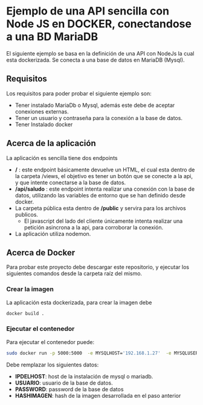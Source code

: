 # Ejemplo de una API sencilla con Node JS en DOCKER, conectandose a una BD MariaDB

El siguiente ejemplo se basa en la definición de una API con NodeJs la cual esta dockerizada. Se conecta a una base de datos en MariaDB (Mysql). 

## Requisitos

Los requisitos para poder probar el siguiente ejemplo son: 

* Tener instalado MariaDb o Mysql, además este debe de aceptar conexiones externas. 
* Tener un usuario y contraseña para la conexión a la base de datos. 
* Tener Instalado docker

## Acerca de la aplicación 

La aplicación es sencilla tiene dos endpoints

* **/** : este endpoint básicamente devuelve un HTML, el cual esta dentro de la carpeta /views, el objetivo es tener un botón que se conecte a la api, y que intente conectarse a la base de datos. 
* **/api/saludo** : este endpoint intenta realizar una conexión con la base de datos, utilizando las variables de entorno que se han definido desde docker. 
* La carpeta pública esta dentro de **/public** y servira para los archivos publicos. 
  * El javascript del lado del cliente únicamente intenta realizar una petición asincrona a la api, para corroborar la conexión. 
* La aplicación utiliza nodemon.

## Acerca de Docker

Para probar este proyecto debe descargar este repositorio, y ejecutar los siguientes comandos desde la carpeta raíz del mismo.

### Crear la imagen

La aplicación esta dockerizada, para crear la imagen debe


```bash
docker build . 
```

### Ejecutar el contenedor

Para ejecutar el contenedor puede:

```bash
sudo docker run -p 5000:5000  -e MYSQLHOST='192.168.1.27'  -e MYSQLUSER='clinicaMedicadmin' -e MYSQLPASS='Password123$' -v "$(pwd)/api/:/app/api/" -v "$(pwd)/views/:/app/views/" -v "$(pwd)/public/:/app/public/" -it 4e01ee9971c9
```

Debe remplazar los siguientes datos:

* **IPDELHOST**: host de la instalación de mysql o mariadb. 
* **USUARIO**: usuario de la base de datos.
* **PASSWORD**: password de la base de datos
* **HASHIMAGEN**: hash de la imagen desarrollada en el paso anterior
